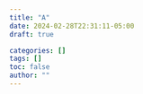 ```yaml
---
title: "A"
date: 2024-02-28T22:31:11-05:00
draft: true

categories: []
tags: []
toc: false
author: ""
---
```

